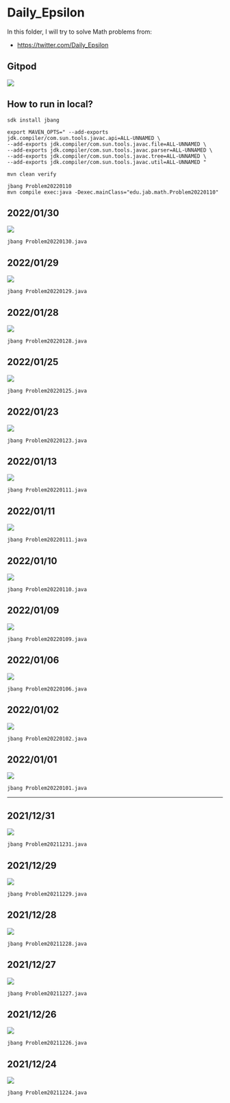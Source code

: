 # Daily_Epsilon

In this folder, I will try to solve Math problems from:

- https://twitter.com/Daily_Epsilon

## Gitpod

[![](https://gitpod.io/button/open-in-gitpod.svg)](https://gitpod.io/#https://github.com/jabrena/daily-epsilon)

## How to run in local?

```
sdk install jbang

export MAVEN_OPTS=" --add-exports jdk.compiler/com.sun.tools.javac.api=ALL-UNNAMED \
--add-exports jdk.compiler/com.sun.tools.javac.file=ALL-UNNAMED \
--add-exports jdk.compiler/com.sun.tools.javac.parser=ALL-UNNAMED \
--add-exports jdk.compiler/com.sun.tools.javac.tree=ALL-UNNAMED \
--add-exports jdk.compiler/com.sun.tools.javac.util=ALL-UNNAMED "

mvn clean verify

jbang Problem20220110
mvn compile exec:java -Dexec.mainClass="edu.jab.math.Problem20220110"
```

## 2022/01/30

![](docs/20220130.png)

```
jbang Problem20220130.java
```

## 2022/01/29

![](docs/20220129.png)

```
jbang Problem20220129.java
```

## 2022/01/28

![](docs/20220128.png)

```
jbang Problem20220128.java
```

## 2022/01/25

![](docs/20220125.png)

```
jbang Problem20220125.java
```

## 2022/01/23

![](docs/20220123.png)

```
jbang Problem20220123.java
```

## 2022/01/13

![](docs/20220113.png)

```
jbang Problem20220111.java
```

## 2022/01/11

![](docs/20220111.png)

```
jbang Problem20220111.java
```


## 2022/01/10

![](docs/20220110.png)

```
jbang Problem20220110.java
```

## 2022/01/09

![](docs/20220109.png)

```
jbang Problem20220109.java
```

## 2022/01/06

![](docs/20220106.png)

```
jbang Problem20220106.java
```

## 2022/01/02

![](docs/20220102.png)

```
jbang Problem20220102.java
```

## 2022/01/01

![](docs/20220101.png)

```
jbang Problem20220101.java
```

---

## 2021/12/31

![](docs/20211231.png)

```
jbang Problem20211231.java
```

## 2021/12/29

![](docs/20211229.png)

```
jbang Problem20211229.java
```

## 2021/12/28

![](docs/20211228.png)

```
jbang Problem20211228.java
```

## 2021/12/27

![](docs/20211227.png)

```
jbang Problem20211227.java
```

## 2021/12/26

![](docs/20211226.png)

```
jbang Problem20211226.java
```

## 2021/12/24

![](docs/20211224.png)

```
jbang Problem20211224.java
```
